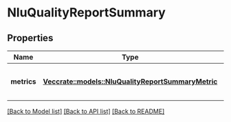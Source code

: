 # NluQualityReportSummary

## Properties

Name | Type | Description | Notes
------------ | ------------- | ------------- | -------------
**metrics** | [**Vec<crate::models::NluQualityReportSummaryMetric>**](NluQualityReportSummaryMetric.md) | The list of metrics in the summary | 

[[Back to Model list]](../README.md#documentation-for-models) [[Back to API list]](../README.md#documentation-for-api-endpoints) [[Back to README]](../README.md)



